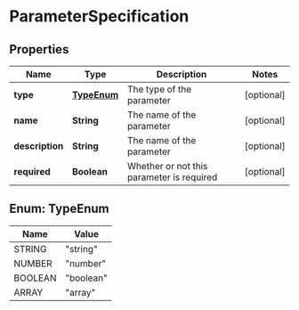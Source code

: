 

# ParameterSpecification


## Properties

Name | Type | Description | Notes
------------ | ------------- | ------------- | -------------
**type** | [**TypeEnum**](#TypeEnum) | The type of the parameter |  [optional]
**name** | **String** | The name of the parameter |  [optional]
**description** | **String** | The name of the parameter |  [optional]
**required** | **Boolean** | Whether or not this parameter is required |  [optional]



## Enum: TypeEnum

Name | Value
---- | -----
STRING | &quot;string&quot;
NUMBER | &quot;number&quot;
BOOLEAN | &quot;boolean&quot;
ARRAY | &quot;array&quot;



